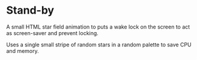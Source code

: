 # Stand-by

A small HTML star field animation to puts a wake lock on the screen to act as screen-saver and prevent locking.

Uses a single small stripe of random stars in a random palette to save CPU and memory.
